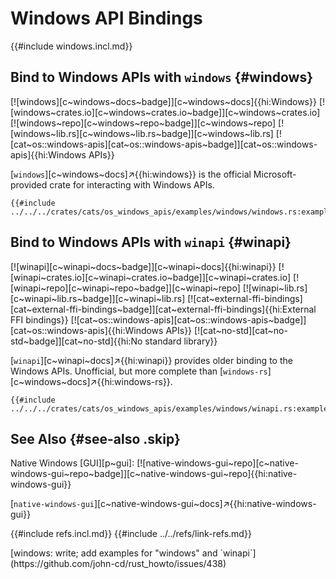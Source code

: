 # Windows API Bindings

{{#include windows.incl.md}}

## Bind to Windows APIs with `windows` {#windows}

[![windows][c~windows~docs~badge]][c~windows~docs]{{hi:Windows}}
[![windows~crates.io][c~windows~crates.io~badge]][c~windows~crates.io]
[![windows~repo][c~windows~repo~badge]][c~windows~repo]
[![windows~lib.rs][c~windows~lib.rs~badge]][c~windows~lib.rs]
[![cat~os::windows-apis][cat~os::windows-apis~badge]][cat~os::windows-apis]{{hi:Windows APIs}}

[`windows`][c~windows~docs]↗{{hi:windows}} is the official Microsoft-provided crate for interacting with Windows APIs.

```rust,editable
{{#include ../../../crates/cats/os_windows_apis/examples/windows/windows.rs:example}}
```

## Bind to Windows APIs with `winapi` {#winapi}

[![winapi][c~winapi~docs~badge]][c~winapi~docs]{{hi:winapi}}
[![winapi~crates.io][c~winapi~crates.io~badge]][c~winapi~crates.io]
[![winapi~repo][c~winapi~repo~badge]][c~winapi~repo]
[![winapi~lib.rs][c~winapi~lib.rs~badge]][c~winapi~lib.rs]
[![cat~external-ffi-bindings][cat~external-ffi-bindings~badge]][cat~external-ffi-bindings]{{hi:External FFI bindings}}
[![cat~os::windows-apis][cat~os::windows-apis~badge]][cat~os::windows-apis]{{hi:Windows APIs}}
[![cat~no-std][cat~no-std~badge]][cat~no-std]{{hi:No standard library}}

[`winapi`][c~winapi~docs]↗{{hi:winapi}} provides older binding to the Windows APIs. Unofficial, but more complete than [`windows-rs`][c~windows~docs]↗{{hi:windows-rs}}.

```rust,editable
{{#include ../../../crates/cats/os_windows_apis/examples/windows/winapi.rs:example}}
```

## See Also {#see-also .skip}

Native Windows [GUI][p~gui]: [![native-windows-gui~repo][c~native-windows-gui~repo~badge]][c~native-windows-gui~repo]{{hi:native-windows-gui}}

[`native-windows-gui`][c~native-windows-gui~docs]↗{{hi:native-windows-gui}}

{{#include refs.incl.md}}
{{#include ../../refs/link-refs.md}}

<div class="hidden">
[windows: write; add examples for "windows" and `winapi`](https://github.com/john-cd/rust_howto/issues/438)
</div>
